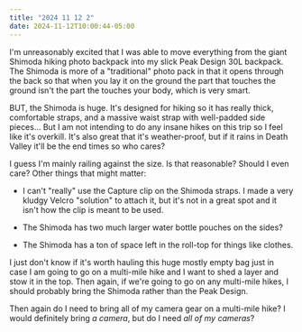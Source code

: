 ```yaml
---
title: "2024 11 12 2"
date: 2024-11-12T10:00:44-05:00
---
```


I'm unreasonably excited that I was able to move everything from the giant
Shimoda hiking photo backpack into my slick Peak Design 30L backpack. The
Shimoda is more of a "traditional" photo pack in that it opens through the back
so that when you lay it on the ground the part that touches the ground isn't the
part the touches your body, which is very smart.

BUT, the Shimoda is huge. It's designed for hiking so it has really thick,
comfortable straps, and a massive waist strap with well-padded side pieces...
But I am not intending to do any insane hikes on this trip so I feel like it's
overkill. It's also great that it's weather-proof, but if it rains in Death
Valley it'll be the end times so who cares?

I guess I'm mainly railing against the size. Is that reasonable? Should I even
care? Other things that might matter:

* I can't "really" use the Capture clip on the Shimoda straps. I made a very
  kludgy Velcro "solution" to attach it, but it's not in a great spot and it
  isn't how the clip is meant to be used.

* The Shimoda has two much larger water bottle pouches on the sides?

* The Shimoda has a ton of space left in the roll-top for things like clothes.

I just don't know if it's worth hauling this huge mostly empty bag just in case
I am going to go on a multi-mile hike and I want to shed a layer and stow it in
the top. Then again, if we're going to go on any multi-mile hikes, I should
probably bring the Shimoda rather than the Peak Design.

Then again do I need to bring all of my camera gear on a multi-mile hike? I
would definitely bring _a camera_, but do I need _all of my cameras_?
